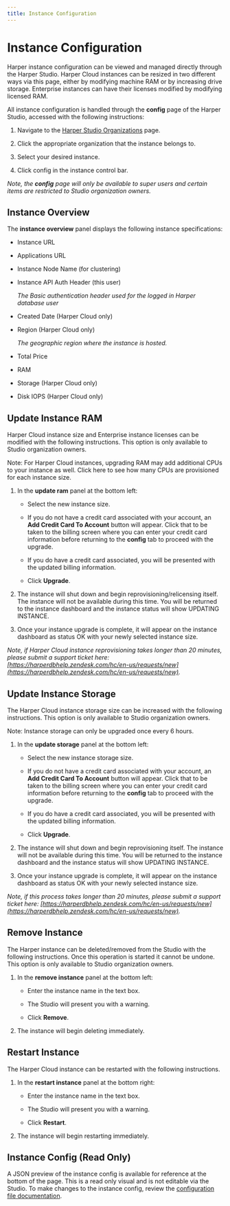 ```yaml
---
title: Instance Configuration
---
```


# Instance Configuration

Harper instance configuration can be viewed and managed directly through the Harper Studio. Harper Cloud instances can be resized in two different ways via this page, either by modifying machine RAM or by increasing drive storage. Enterprise instances can have their licenses modified by modifying licensed RAM.



All instance configuration is handled through the **config** page of the Harper Studio, accessed with the following instructions:

1) Navigate to the [Harper Studio Organizations](https://studio.harperdb.io/organizations) page.

2) Click the appropriate organization that the instance belongs to.

3) Select your desired instance.

4) Click config in the instance control bar.

*Note, the **config** page will only be available to super users and certain items are restricted to Studio organization owners.*

## Instance Overview

The **instance overview** panel displays the following instance specifications:

* Instance URL

* Applications URL

* Instance Node Name (for clustering)

* Instance API Auth Header (this user)
   
   *The Basic authentication header used for the logged in Harper database user*

* Created Date (Harper Cloud only)

* Region (Harper Cloud only)
   
   *The geographic region where the instance is hosted.*

* Total Price

* RAM

* Storage (Harper Cloud only)

* Disk IOPS (Harper Cloud only)

## Update Instance RAM

Harper Cloud instance size and Enterprise instance licenses can be modified with the following instructions. This option is only available to Studio organization owners.



Note: For Harper Cloud instances, upgrading RAM may add additional CPUs to your instance as well. Click here to see how many CPUs are provisioned for each instance size.

1) In the **update ram** panel at the bottom left:

   * Select the new instance size.
   
   * If you do not have a credit card associated with your account, an **Add Credit Card To Account** button will appear. Click that to be taken to the billing screen where you can enter your credit card information before returning to the **config** tab to proceed with the upgrade.
   
   * If you do have a credit card associated, you will be presented with the updated billing information.
   
   * Click **Upgrade**.
   
2) The instance will shut down and begin reprovisioning/relicensing itself. The instance will not be available during this time. You will be returned to the instance dashboard and the instance status will show UPDATING INSTANCE.

3) Once your instance upgrade is complete, it will appear on the instance dashboard as status OK with your newly selected instance size.

*Note, if Harper Cloud instance reprovisioning takes longer than 20 minutes, please submit a support ticket here: [https://harperdbhelp.zendesk.com/hc/en-us/requests/new](https://harperdbhelp.zendesk.com/hc/en-us/requests/new).*

## Update Instance Storage

The Harper Cloud instance storage size can be increased with the following instructions. This option is only available to Studio organization owners.

Note: Instance storage can only be upgraded once every 6 hours.

1) In the **update storage** panel at the bottom left:

   * Select the new instance storage size.

   * If you do not have a credit card associated with your account, an **Add Credit Card To Account** button will appear. Click that to be taken to the billing screen where you can enter your credit card information before returning to the **config** tab to proceed with the upgrade.

   * If you do have a credit card associated, you will be presented with the updated billing information.

   * Click **Upgrade**.

2) The instance will shut down and begin reprovisioning itself. The instance will not be available during this time. You will be returned to the instance dashboard and the instance status will show UPDATING INSTANCE.

3) Once your instance upgrade is complete, it will appear on the instance dashboard as status OK with your newly selected instance size.

*Note, if this process takes longer than 20 minutes, please submit a support ticket here: [https://harperdbhelp.zendesk.com/hc/en-us/requests/new](https://harperdbhelp.zendesk.com/hc/en-us/requests/new).*

## Remove Instance

The Harper instance can be deleted/removed from the Studio with the following instructions. Once this operation is started it cannot be undone. This option is only available to Studio organization owners.

1) In the **remove instance** panel at the bottom left:
   * Enter the instance name in the text box.
   
   * The Studio will present you with a warning.
   
   * Click **Remove**.
   
2) The instance will begin deleting immediately.
   
## Restart Instance

The Harper Cloud instance can be restarted with the following instructions.

1) In the **restart instance** panel at the bottom right:
   * Enter the instance name in the text box.
   
   * The Studio will present you with a warning.
   
   * Click **Restart**.
   
2) The instance will begin restarting immediately.

## Instance Config (Read Only)

A JSON preview of the instance config is available for reference at the bottom of the page. This is a read only visual and is not editable via the Studio. To make changes to the instance config, review the [configuration file documentation](../../deployments/configuration#using-the-configuration-file-and-naming-conventions).